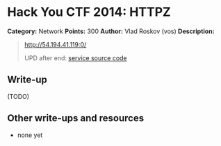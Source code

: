 # Hack You CTF 2014: HTTPZ

**Category:** Network
**Points:** 300
**Author:** Vlad Roskov (vos)
**Description:**

> http://54.194.41.119:0/
>
> UPD after end: [service source code](net300.tar.gz)

## Write-up

(TODO)

## Other write-ups and resources

* none yet

